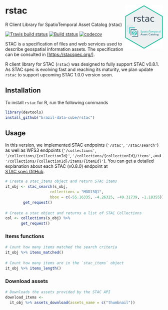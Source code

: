 # rstac <img src="inst/extdata/img/logo.png" align="right" width="120" />
R Client Library for SpatioTemporal Asset Catalog (rstac)

[![Travis build status](https://travis-ci.com/OldLipe/stac.R.svg?branch=master)](https://travis-ci.com/OldLipe/stac.R) [![Build status](https://ci.appveyor.com/api/projects/status/73w7h6u46l1587jj?svg=true)](https://ci.appveyor.com/project/OldLipe/stac-r) [![codecov](https://codecov.io/gh/OldLipe/stac.R/branch/master/graph/badge.svg)](https://codecov.io/gh/OldLipe/stac.R)

STAC is a specification of files and web services used to describe geospatial 
information assets. The specification can be consulted in 
[https://stacspec.org/].

R client library for STAC (`rstac`) was designed to fully support STAC v0.8.1. 
As STAC spec is evolving fast and reaching its maturity, we plan update `rstac` 
to support upcoming STAC 1.0.0 version soon.

## Installation

To install `rstac` for R, run the following commands 

```R
library(devtools)
install_github("brazil-data-cube/rstac")
```

## Usage

In this version, we implemented STAC endpoints (`'/stac'`, `'/stac/search'`) as 
well as WFS3 endpoints (`'/collections'`, `'/collections/{collectionId}'`, 
`'/collections/{collectionId}/items'`, and 
`'/collections/{collectionId}/items/{itemId}'`). You can get a detailed 
explanation about each STAC (v0.8.0) endpoint at   
[STAC spec GitHub](https://github.com/radiantearth/stac-spec/tree/v0.8.0).



```R
# Create a stac_items object and return STAC items
it_obj <- stac_search(s_obj,
                    collections = "MOD13Q1",
                    bbox = c(-55.16335, -4.26325, -49.31739, -1.18355)) %>%
        get_request()
        
# Create a stac object and returns a list of STAC Collections
col <- collections(s_obj) %>%
       get_request()

```

### Items functions

```R
# Count how many items matched the search criteria
it_obj %>% items_matched()

# Count how many items are in the `stac_items` object
it_obj %>% items_length()
```

### Download assets

```R
# Downloads the assets provided by the STAC API
download_items <- 
  it_obj %>% assets_download(assets_name = c("thumbnail"))
```
